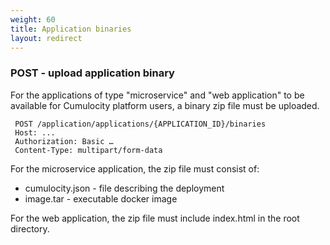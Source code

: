 ```yaml
---
weight: 60
title: Application binaries
layout: redirect
---
```


### POST - upload application binary

For the applications of type "microservice" and "web application" to be available for Cumulocity platform users, a binary zip file must be uploaded.
     
     POST /application/applications/{APPLICATION_ID}/binaries
     Host: ...
     Authorization: Basic …
     Content-Type: multipart/form-data

For the microservice application, the zip file must consist of:

* cumulocity.json - file describing the deployment
* image.tar - executable docker image

For the web application, the zip file must include index.html in the root directory.
